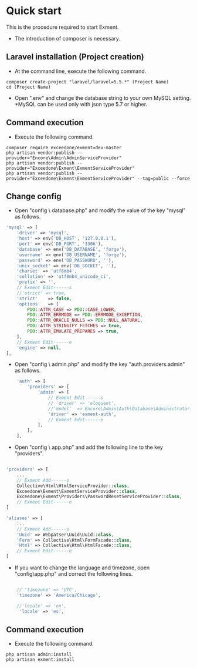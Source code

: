 # Quick start
This is the procedure required to start Exment.
* The introduction of composer is necessary.

## Laravel installation (Project creation)
- At the command line, execute the following command.

~~~
composer create-project "laravel/laravel=5.5.*" (Project Name)
cd (Project Name)
~~~

- Open ".env" and change the database string to your own MySQL setting.  
*MySQL can be used only with json type 5.7 or higher.

## Command execution
- Execute the following command.

~~~
composer require exceedone/exment=dev-master
php artisan vendor:publish --provider="Encore\Admin\AdminServiceProvider"
php artisan vendor:publish --provider="Exceedone\Exment\ExmentServiceProvider"
php artisan vendor:publish --provider="Exceedone\Exment\ExmentServiceProvider" --tag=public --force
~~~

## Change config

- Open "config \ database.php" and modify the value of the key "mysql" as follows.

~~~ php
'mysql' => [
    'driver' => 'mysql',
    'host' => env('DB_HOST', '127.0.0.1'),
    'port' => env('DB_PORT', '3306'),
    'database' => env('DB_DATABASE', 'forge'),
    'username' => env('DB_USERNAME', 'forge'),
    'password' => env('DB_PASSWORD', ''),
    'unix_socket' => env('DB_SOCKET', ''),
    'charset' => 'utf8mb4',
    'collation' => 'utf8mb4_unicode_ci',
    'prefix' => '',
    // Exment Edit------s
    //'strict' => true,
    'strict'    => false,
    'options'   => [
        PDO::ATTR_CASE => PDO::CASE_LOWER,
        PDO::ATTR_ERRMODE => PDO::ERRMODE_EXCEPTION,
        PDO::ATTR_ORACLE_NULLS => PDO::NULL_NATURAL,
        PDO::ATTR_STRINGIFY_FETCHES => true,
        PDO::ATTR_EMULATE_PREPARES => true,
    ],
    // Exment Edit------e
    'engine' => null,
],

~~~

- Open "config \ admin.php" and modify the key "auth.providers.admin" as follows.

~~~ php
    'auth' => [
        'providers' => [
            'admin' => [
                // Exment Edit------s
                // 'driver' => 'eloquent',
                //'model'  => Encore\Admin\Auth\Database\Administrator::class,
                'driver' => 'exment-auth',
                // Exment Edit------e
            ],
        ],
    ],
~~~


- Open "config \ app.php" and add the following line to the key "providers".  

~~~ php

'providers' => [
    ...
    // Exment Add------s
    Collective\Html\HtmlServiceProvider::class,
    Exceedone\Exment\ExmentServiceProvider::class,
    Exceedone\Exment\Providers\PasswordResetServiceProvider::class,
    // Exment Edit------e
]

'aliases' => [
    ...
    // Exment Add------s
    'Uuid' => Webpatser\Uuid\Uuid::class,
    'Form' => Collective\Html\FormFacade::class,
    'Html' => Collective\Html\HtmlFacade::class,
    // Exment Edit------e
]

~~~

- If you want to change the language and timezone, open "config\app.php" and correct the following lines.

~~~ php

    // 'timezone' => 'UTC',
    'timezone' => 'America/Chicago',

    //'locale' => 'en',
     'locale' => 'es',

~~~

## Command execution
- Execute the following command.

~~~
php artisan admin:install
php artisan exment:install
~~~

